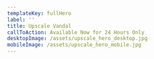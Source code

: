 ```yaml
---
templateKey: fullHero
label: ''
title: Upscale Vandal
callToAction: Available Now for 24 Hours Only
desktopImage: /assets/upscale_hero_desktop.jpg
mobileImage: /assets/upscale_hero_mobile.jpg
---
```

